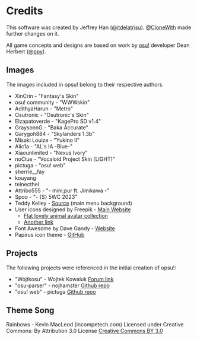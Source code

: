 # Credits

This software was created by Jeffrey Han ([@itdelatrisu](https://github.com/itdelatrisu)). [@CloneWith](https://github.com/clonewith) made further changes on it.

All game concepts and designs are based on work by [osu!](https://osu.ppy.sh) developer Dean Herbert ([@ppy](https://github.com/ppy)).

## Images

The images included in opsu! belong to their respective authors.

* XinCrin - "Fantasy's Skin"
* osu! community - "WWWskin"
* AdithyaHarun - "Metro"
* Osutronic - "Osutronic's Skin"
* Elzapatoverde - "KagePro SD v1.4"
* GraysonnG - "Baka Accurate"
* Garygoh884 - "Skylanders 1.3b"
* Misaki Louize - "Yukino II"
* Alic1a - "AL's IA -Blue-"
* Xiaounlimited - "Nexus Ivory"
* noClue - "Vocaloid Project Skin \[LIGHT\]"
* pictuga - "osu! web"
* sherrie__fay
* kouyang
* teinecthel
* Attribo555 - "- mini;pur ft. Jimikawa -"
* Spoo - "- {S}  5WC 2023"
* Teddy Kelley - [Source](https://unsplash.com/photos/weuWmzv7xnU) (main menu background)
* User icons designed by Freepik - [Main Website](https://www.freepik.com/)
  * [Flat lovely animal avatar collection](https://www.freepik.com/free-vector/flat-lovely-animal-avatar-collection_845660.htm)
  * [Another link](https://www.freepik.com/free-vector/wild-and-marine-animal-collection_845661.htm)
* Font Awesome by Dave Gandy - [Website](https://fontawesome.io)
* Papirus icon theme - [GitHub](https://github.com/PapirusDevelopmentTeam/papirus-icon-theme)

## Projects

The following projects were referenced in the initial creation of opsu!:

* "Wojtkosu" - Wojtek Kowaluk [Forum link](https://osu.ppy.sh/forum/t/97260)
* "osu-parser" - nojhamster [Github repo](https://github.com/nojhamster/osu-parser)
* "osu! web" - pictuga [Github repo](https://github.com/pictuga/osu-web)

## Theme Song

Rainbows - Kevin MacLeod (incompetech.com)
Licensed under Creative Commons: By Attribution 3.0 License
[Creative Commons BY 3.0](http://creativecommons.org/licenses/by/3.0/)
